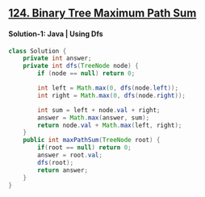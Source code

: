 ## [124. Binary Tree Maximum Path Sum](https://leetcode.com/problems/binary-tree-maximum-path-sum/description/)

#### Solution-1: Java | Using Dfs
```java
class Solution {
    private int answer;
    private int dfs(TreeNode node) {
        if (node == null) return 0;

        int left = Math.max(0, dfs(node.left));
        int right = Math.max(0, dfs(node.right));

        int sum = left + node.val + right;
        answer = Math.max(answer, sum);
        return node.val + Math.max(left, right);
    }
    public int maxPathSum(TreeNode root) {
        if(root == null) return 0;
        answer = root.val;
        dfs(root);
        return answer;       
    }
}
```
